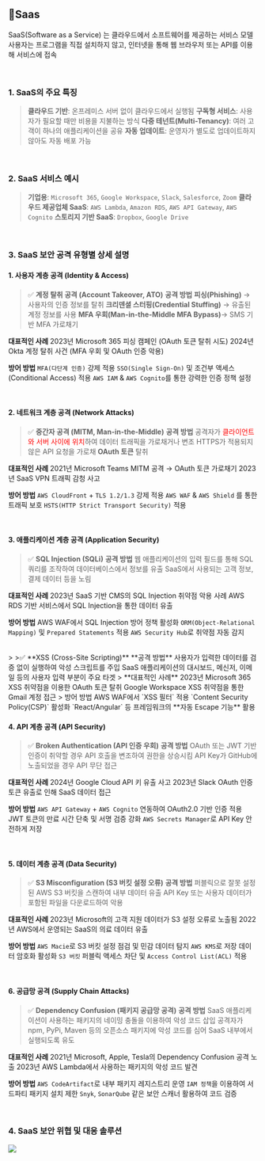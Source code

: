 ## 🍅Saas
SaaS(Software as a Service) 는 클라우드에서 소프트웨어를 제공하는 서비스 모델
사용자는 프로그램을 직접 설치하지 않고, 인터넷을 통해 웹 브라우저 또는 API를 이용해 서비스에 접속

<br>

### 1. SaaS의 주요 특징
>**클라우드 기반**: 온프레미스 서버 없이 클라우드에서 실행됨
**구독형 서비스**: 사용자가 필요할 때만 비용을 지불하는 방식
**다중 테넌트(Multi-Tenancy)**: 여러 고객이 하나의 애플리케이션을 공유
**자동 업데이트**: 운영자가 별도로 업데이트하지 않아도 자동 배포 가능

<br>

### 2. SaaS 서비스 예시
>**기업용**: `Microsoft 365`, `Google Workspace`, `Slack`, `Salesforce`, `Zoom`
**클라우드 제공업체 SaaS**: `AWS Lambda`, `Amazon RDS`, `AWS API Gateway`, `AWS Cognito`
**스토리지 기반 SaaS**: `Dropbox`, `Google Drive`

<br>

### 3. SaaS 보안 공격 유형별 상세 설명
#### 1. 사용자 계층 공격 (Identity & Access)
>✅ **계정 탈취 공격 (Account Takeover, ATO)**
**공격 방법**
**피싱(Phishing)** → 사용자의 인증 정보를 탈취
**크리덴셜 스터핑(Credential Stuffing)** → 유출된 계정 정보를 사용
**MFA 우회(Man-in-the-Middle MFA Bypass)**→ SMS 기반 MFA 가로채기
>
**대표적인 사례**
2023년 Microsoft 365 피싱 캠페인 (OAuth 토큰 탈취 시도)
2024년 Okta 계정 탈취 사건 (MFA 우회 및 OAuth 인증 악용)
>
**방어 방법**
`MFA(다단계 인증)` 강제 적용
`SSO(Single Sign-On)` 및 조건부 액세스(Conditional Access) 적용
`AWS IAM` & `AWS Cognito`를 통한 강력한 인증 정책 설정

<br>

#### 2. 네트워크 계층 공격 (Network Attacks)
>✅ **중간자 공격 (MITM, Man-in-the-Middle)**
**공격 방법**
공격자가 <span style=color:red>클라이언트와 서버 사이에 위치</span>하여 데이터 트래픽을 가로채거나 변조
HTTPS가 적용되지 않은 API 요청을 가로채 **OAuth 토큰** 탈취
>
**대표적인 사례**
2021년 Microsoft Teams MITM 공격 → OAuth 토큰 가로채기
2023년 SaaS VPN 트래픽 감청 사고
>
**방어 방법**
`AWS CloudFront` + `TLS 1.2/1.3` 강제 적용
`AWS WAF` & `AWS Shield` 를 통한 트래픽 보호
`HSTS(HTTP Strict Transport Security)` 적용

<br>

#### 3. 애플리케이션 계층 공격 (Application Security)
>✅ **SQL Injection (SQLi)**
**공격 방법**
웹 애플리케이션의 입력 필드를 통해 SQL 쿼리를 조작하여 데이터베이스에서 정보를 유출
SaaS에서 사용되는 고객 정보, 결제 데이터 등을 노림
>
**대표적인 사례**
2023년 SaaS 기반 CMS의 SQL Injection 취약점 악용 사례
AWS RDS 기반 서비스에서 SQL Injection을 통한 데이터 유출
>
**방어 방법**
AWS WAF에서 SQL Injection 방어 정책 활성화
`ORM(Object-Relational Mapping)` 및 `Prepared Statements` 적용
`AWS Security Hub`로 취약점 자동 감지
>
<br>
>
>✅ **XSS (Cross-Site Scripting)**
**공격 방법**
사용자가 입력한 데이터를 검증 없이 실행하여 악성 스크립트를 주입
SaaS 애플리케이션의 대시보드, 메신저, 이메일 등의 사용자 입력 부분이 주요 타겟
>
**대표적인 사례**
2023년 Microsoft 365 XSS 취약점을 이용한 OAuth 토큰 탈취
Google Workspace XSS 취약점을 통한 Gmail 계정 접근
>
방어 방법
AWS WAF에서 `XSS 필터` 적용
`Content Security Policy(CSP)` 활성화
`React/Angular` 등 프레임워크의 **자동 Escape 기능** 활용

<br>

#### 4. API 계층 공격 (API Security)
>✅ **Broken Authentication (API 인증 우회)**
**공격 방법**
OAuth 또는 JWT 기반 인증이 취약할 경우 API 호출을 변조하여 권한을 상승시킴
API Key가 GitHub에 노출되었을 경우 API 무단 접근
>
**대표적인 사례**
2024년 Google Cloud API 키 유출 사고
2023년 Slack OAuth 인증 토큰 유출로 인해 SaaS 데이터 접근
>
**방어 방법**
`AWS API Gateway` + `AWS Cognito` 연동하여 OAuth2.0 기반 인증 적용
JWT 토큰의 만료 시간 단축 및 서명 검증 강화
`AWS Secrets Manager`로 API Key 안전하게 저장

<br>

#### 5. 데이터 계층 공격 (Data Security)
>✅ **S3 Misconfiguration (S3 버킷 설정 오류)**
**공격 방법**
퍼블릭으로 잘못 설정된 AWS S3 버킷을 스캔하여 내부 데이터 유출
API Key 또는 사용자 데이터가 포함된 파일을 다운로드하여 악용
>
**대표적인 사례**
2023년 Microsoft의 고객 지원 데이터가 S3 설정 오류로 노출됨
2022년 AWS에서 운영되는 SaaS의 의료 데이터 유출
>
**방어 방법**
`AWS Macie`로 S3 버킷 설정 점검 및 민감 데이터 탐지
`AWS KMS`로 저장 데이터 암호화 활성화
`S3 버킷` 퍼블릭 액세스 차단 및 `Access Control List(ACL)` 적용

<br>

#### 6. 공급망 공격 (Supply Chain Attacks)
>✅ **Dependency Confusion (패키지 공급망 공격)**
**공격 방법**
SaaS 애플리케이션이 사용하는 패키지의 네이밍 충돌을 이용하여 악성 코드 삽입
공격자가 npm, PyPi, Maven 등의 오픈소스 패키지에 악성 코드를 심어 SaaS 내부에서 실행되도록 유도
>
**대표적인 사례**
2021년 Microsoft, Apple, Tesla의 Dependency Confusion 공격 노출
2023년 AWS Lambda에서 사용하는 패키지의 악성 코드 발견
>
**방어 방법**
`AWS CodeArtifact`로 내부 패키지 레지스트리 운영
`IAM 정책`을 이용하여 서드파티 패키지 설치 제한
`Snyk`, `SonarQube` 같은 보안 스캐너 활용하여 코드 검증

<br>

### 4. SaaS 보안 위협 및 대응 솔루션
![](https://velog.velcdn.com/images/tlaals44/post/2313b1a8-2173-42c4-8061-b72042e9a34f/image.png)

<br>